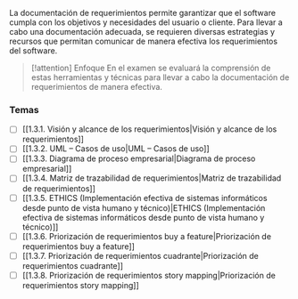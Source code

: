 La documentación de requerimientos permite garantizar que el software cumpla con los objetivos y necesidades del usuario o cliente. Para llevar a cabo una documentación adecuada, se requieren diversas estrategias y recursos que permitan comunicar de manera efectiva los requerimientos del software.

> [!attention] Enfoque
> En el examen se evaluará la comprensión de estas herramientas y técnicas para llevar a cabo la documentación de requerimientos de manera efectiva.

### Temas
- [ ] [[1.3.1. Visión y alcance de los requerimientos|Visión y alcance de los requerimientos]]
- [ ] [[1.3.2. UML – Casos de uso|UML – Casos de uso]]
- [ ] [[1.3.3. Diagrama de proceso empresarial|Diagrama de proceso empresarial]]
- [ ] [[1.3.4. Matriz de trazabilidad de requerimientos|Matriz de trazabilidad de requerimientos]]
- [ ] [[1.3.5. ETHICS (Implementación efectiva de sistemas informáticos desde punto de vista humano y técnico)|ETHICS (Implementación efectiva de sistemas informáticos desde punto de vista humano y técnico)]]
- [ ] [[1.3.6. Priorización de requerimientos buy a feature|Priorización de requerimientos buy a feature]]
- [ ] [[1.3.7. Priorización de requerimientos cuadrante|Priorización de requerimientos cuadrante]]
- [ ] [[1.3.8. Priorización de requerimientos story mapping|Priorización de requerimientos story mapping]]